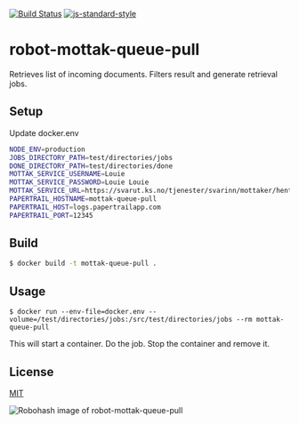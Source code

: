 [![Build Status](https://travis-ci.com/telemark/robot-queue-pull.svg?branch=master)](https://travis-ci.com/telemark/robot-queue-pull)
[![js-standard-style](https://img.shields.io/badge/code%20style-standard-brightgreen.svg?style=flat)](https://github.com/feross/standard)

# robot-mottak-queue-pull

Retrieves list of incoming documents. Filters result and generate retrieval jobs.

## Setup

Update docker.env

```bash
NODE_ENV=production
JOBS_DIRECTORY_PATH=test/directories/jobs
DONE_DIRECTORY_PATH=test/directories/done
MOTTAK_SERVICE_USERNAME=Louie
MOTTAK_SERVICE_PASSWORD=Louie Louie
MOTTAK_SERVICE_URL=https://svarut.ks.no/tjenester/svarinn/mottaker/hentNyeForsendelser
PAPERTRAIL_HOSTNAME=mottak-queue-pull
PAPERTRAIL_HOST=logs.papertrailapp.com
PAPERTRAIL_PORT=12345
```

## Build

```bash
$ docker build -t mottak-queue-pull .
```

## Usage

```
$ docker run --env-file=docker.env --volume=/test/directories/jobs:/src/test/directories/jobs --rm mottak-queue-pull
```

This will start a container. Do the job. Stop the container and remove it.

## License

[MIT](LICENSE)

![Robohash image of robot-mottak-queue-pull](https://robots.kebabstudios.party/robot-mottak-queue-pull.png "Robohash image of robot-mottak-queue-pull")
